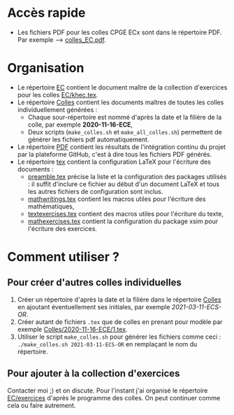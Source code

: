 
# Accès rapide

- Les fichiers PDF pour les colles CPGE ECx sont dans le répertoire PDF. Par exemple --> [colles_EC.pdf](PDF/colles_EC.pdf).


# Organisation

- Le répertoire [EC](EC) contient le document maître de la collection d'exercices pour les colles [EC/khec.tex](EC/khec.tex).
- Le répertoire [Colles](Colles) contient les documents maîtres de toutes les colles individuellement générées :
  * Chaque sour-répertoire est nommé d'après la date et la filière de la colle, par exemple **2020-11-16-ECE**, 
  * Deux scripts (`make_colles.sh` et `make_all_colles.sh`) permettent de générer les fichiers pdf automatiquement.
- Le répertoire [PDF](PDF) contient les résultats de l'intégration continu du projet par la plateforme GitHub, c'est à dire tous les fichiers PDF générés.
- Le répertoire [tex](tex) contient la configuration LaTeX pour l'écriture des documents :
  * [preamble.tex](tex/preamble.tex) précise la liste et la configuration des packages utilisés : il suffit d'inclure ce fichier au début d'un document LaTeX et tous les autres fichiers de configuration sont inclus.
  * [mathwritings.tex](tex/mathwritings.tex) contient les macros utiles pour l'écriture des mathématiques,
  * [textexercises.tex](tex/textexercises.tex) contient des macros utiles pour l'écriture du texte,
  * [mathexercises.tex](tex/mathexercises.tex) contient la configuration du package xsim pour l'écriture des exercices.
  

# Comment utiliser ?

## Pour créer d'autres colles individuelles

1. Créer un répertoire d'après la date et la filière dans le répertoire [Colles](Colles) en ajoutant éventuellement ses initiales, par exemple *2021-03-11-ECS-OR*.
2. Créer autant de fichiers `.tex` que de colles en prenant pour modèle par exemple [Colles/2020-11-16-ECE/1.tex](Colles/2020-11-16-ECE/1.tex). 
3. Utiliser le script `make_colles.sh` pour générer les fichiers comme ceci : `./make_colles.sh 2021-03-11-ECS-OR`  en remplaçant le nom du répertoire. 

## Pour ajouter à la collection d'exercices

Contacter moi ;) et on discute. Pour l'instant j'ai organisé le répertoire [EC/exercices](EC/exercices) d'après le programme des colles. On peut continuer comme cela ou faire autrement. 







